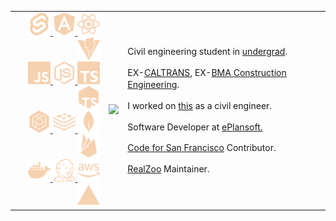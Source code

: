 <table align="center">
  <tbody>
    <tr>
      <td align="right">
        <div>
          <a href="https://svelte.dev/">
            <img src="./icons/svelte.svg" alt="Svelte" width="36px" />
          </a>
          <a href="https://angular.io/">
            <img src="./icons/angular.svg" alt="Angular" width="36px"/>
          </a>
          <a href="https://reactjs.org/">
            <img src="./icons/react.svg" alt="React JS" width="36px" />
          </a>
          <a href="https://vitejs.dev/">
            <img src="./icons/vite.svg" alt="Vite JS" width="36px"/>
          </a>
        </div>
        <div>
          <a href="https://www.javascript.com/">
            <img src="./icons/javascript.svg" alt="Javascript" width="36px" />
          </a>
          <a href="https://nodejs.org/">
            <img src="./icons/node.svg" alt="Node JS" width="36px" />
          </a>
          <a href="https://www.typescriptlang.org/">
            <img src="./icons/typescript.svg" alt="Typescript" width="36px" />
          </a>
          <a href="https://typestrong.org/ts-node/">
            <img src="./icons/tsnode.svg" alt="TS Node" width="36px" />
          </a>
        </div>
        <div>
          <a href="https://sequelize.org/">
            <img src="./icons/sequelize.svg" alt="Sequelize ORM" width="36px" />
          </a>
          <a href="https://redis.io/">
            <img src="./icons/redis.svg" alt="Redis" width="36px" />
          </a>
          <a href="https://www.mongodb.com/">
            <img src="./icons/mongo.svg" alt="Mongo DB" width="36px" />
          </a>
          <a href="https://firebase.google.com/">
            <img src="./icons/firebase.svg" alt="Firebase" width="36px" />
          </a>
        </div>
        <div>
          <a href="https://www.docker.com/">
            <img src="./icons/docker.svg" alt="Docker" width="36px" />
          </a>
          <a href="https://www.jenkins.io/">
            <img src="./icons/jenkins.svg" alt="Jenkins" width="36px"/>
          </a>
          <a href="https://aws.amazon.com/">
            <img src="./icons/aws.svg" alt="Amazon AWS" width="36px" />
          </a>
          <a href="https://vercel.com/">
            <img src="./icons/vercel.svg" alt="Vercel" width="36px" />
          </a>
        </div>
      </td>
      <td align="center">
        <!-- <img src="https://github-readme-stats.vercel.app/api?username=markkhoo&show_icons=true&layout=compact&bg_color=0d1117&text_color=F6D1AF&title_color=F6D1AF&border_color=F6D1AF&icon_color=F6D1AF"/> -->
        <img src="https://github-readme-stats.vercel.app/api/top-langs/?username=markkhoo&layout=compact&bg_color=0d1117&text_color=F6D1AF&title_color=F6D1AF&border_color=F6D1AF&langs_count=20" height="164"/>
      </td>
      <td align="left" style="line-height: 1.4">
        <p>Civil engineering student in <a href="https://www.youtube.com/watch?v=_GZiAMZZx80">undergrad</a>.</p>
        <p>EX-<a href="https://dot.ca.gov/">CALTRANS</a>, EX-<a href="https://thebmacorp.com/">BMA Construction Engineering</a>.</p>
        <p>I worked on <a href="https://www.lacma.org/support/building-lacma">this</a> as a civil engineer.</p>
        <p>Software Developer at <a href="https://www.eplansoft.com/">ePlansoft.</a></p>
        <p><a href="https://www.codeforsanfrancisco.org/">Code for San Francisco</a> Contributor.</p>
        <p><a href="https://realzoo.itsyipy.com/">RealZoo</a> Maintainer.</p>
      </td>
    </tr>
  </tbody>
</table>
